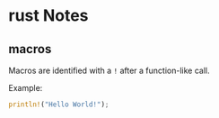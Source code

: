 # rust Notes

## macros

Macros are identified with a `!` after a function-like call.

Example:
```rust
println!("Hello World!");
```


